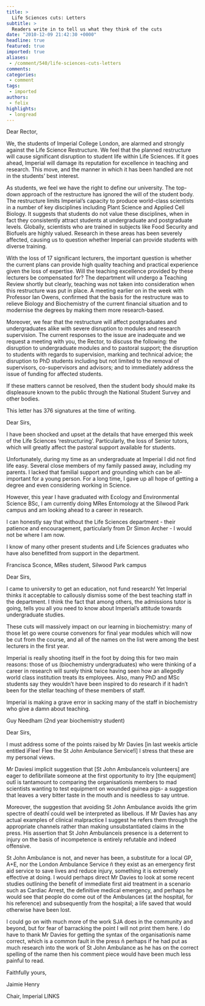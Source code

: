 ```yaml
---
title: >
  Life Sciences cuts: Letters
subtitle: >
  Readers write in to tell us what they think of the cuts
date: "2010-12-09 21:42:30 +0000"
headline: true
featured: true
imported: true
aliases:
 - /comment/540/life-sciences-cuts-letters
comments:
categories:
 - comment
tags:
 - imported
authors:
 - felix
highlights:
 - longread
---
```


Dear Rector,

We, the students of Imperial College London, are alarmed and strongly against the Life Science Restructure. We feel that the planned restructure will cause significant disruption to student life within Life Sciences. If it goes ahead, Imperial will damage its reputation for excellence in teaching and research. This move, and the manner in which it has been handled are not in the students’ best interest.

As students, we feel we have the right to define our university. The top-down approach of the restructure has ignored the will of the student body. The restructure limits Imperial’s capacity to produce world-class scientists in a number of key disciplines including Plant Science and Applied Cell Biology. It suggests that students do not value these disciplines, when in fact they consistently attract students at undergraduate and postgraduate levels. Globally, scientists who are trained in subjects like Food Security and Biofuels are highly valued. Research in these areas has been severely affected, causing us to question whether Imperial can provide students with diverse training.

With the loss of 17 significant lecturers, the important question is whether the current plans can provide high quality teaching and practical experience given the loss of expertise. Will the teaching excellence provided by these lecturers be compensated for? The department will undergo a Teaching Review shortly but clearly, teaching was not taken into consideration when this restructure was put in place. A meeting earlier on in the week with Professor Ian Owens, confirmed that the basis for the restructure was to relieve Biology and Biochemistry of the current financial situation and to modernise the degrees by making them more research-based.

Moreover, we fear that the restructure will affect postgraduates and undergraduates alike with severe disruption to modules and research supervision. The current responses to the issue are inadequate and we request a meeting with you, the Rector, to discuss the following: the disruption to undergraduate modules and to pastoral support; the disruption to students with regards to supervision, marking and technical advice; the disruption to PhD students including but not limited to the removal of supervisors, co-supervisors and advisors; and to immediately address the issue of funding for affected students.

If these matters cannot be resolved, then the student body should make its displeasure known to the public through the National Student Survey and other bodies.

This letter has 376 signatures at the time of writing.

Dear Sirs,

I have been shocked and upset at the details that have emerged this week of the Life Sciences ‘restructuring’. Particularly, the loss of Senior tutors, which will greatly affect the pastoral support available for students.

Unfortunately, during my time as an undergraduate at Imperial I did not find life easy. Several close members of my family passed away, including my parents. I lacked that familial support and grounding which can be all-important for a young person. For a long time, I gave up all hope of getting a degree and even considering working in Science.

However, this year I have graduated with Ecology and Environmental Science BSc, I am currently doing MRes Entomology at the Silwood Park campus and am looking ahead to a career in research.

I can honestly say that without the Life Sciences department - their patience and encouragement, particularly from Dr Simon Archer - I would not be where I am now.

I know of many other present students and Life Sciences graduates who have also benefitted from support in the department.

Francisca Sconce, MRes student, Silwood Park campus

Dear Sirs,

I came to university to get an education, not fund research! Yet Imperial thinks it acceptable to callously dismiss some of the best teaching staff in the department. I think the fact that among others, the admissions tutor is going, tells you all you need to know about Imperial’s attitude towards undergraduate studies.

These cuts will massively impact on our learning in biochemistry: many of those let go were course convenors for final year modules which will now be cut from the course, and all of the names on the list were among the best lecturers in the first year.

Imperial is really shooting itself in the foot by doing this for two main reasons: those of us (biochemistry undergraduates) who were thinking of a career in research will surely think twice having seen how an allegedly world class institution treats its employees. Also, many PhD and MSc students say they wouldn’t have been inspired to do research if it hadn’t been for the stellar teaching of these members of staff.

Imperial is making a grave error in sacking many of the staff in biochemistry who give a damn about teaching.

Guy Needham (2nd year biochemistry student)

Dear Sirs,

I must address some of the points raised by Mr Davies [in last weekís article entitled ìFlee! Flee the St John Ambulance Service!î] I stress that these are my personal views.

Mr Daviesí implicit suggestion that [St John Ambulanceís volunteers] are eager to defibrillate someone at the first opportunity to ìtry [the equipment] outî is tantamount to comparing the organisationís members to mad scientists wanting to test equipment on wounded guinea pigs- a suggestion that leaves a very bitter taste in the mouth and is needless to say untrue.

Moreover, the suggestion that avoiding St John Ambulance avoids ìthe grim spectre of deathî could well be interpreted as libellous. If Mr Davies has any actual examples of clinical malpractice I suggest he refers them through the appropriate channels rather than making unsubstantiated claims in the press. His assertion that St John Ambulanceís presence is a deterrent to injury on the basis of incompetence is entirely refutable and indeed offensive.

St John Ambulance is not, and never has been, a substitute for a local GP, A+E, nor the London Ambulance Service ñ they exist as an emergency first aid service to save lives and reduce injury, something it is extremely effective at doing. I would perhaps direct Mr Davies to look at some recent studies outlining the benefit of immediate first aid treatment in a scenario such as Cardiac Arrest, the definitive medical emergency, and perhaps he would see that people do come out of the Ambulances (at the hospital, for his reference) and subsequently from the hospital; a life saved that would otherwise have been lost.

I could go on with much more of the work SJA does in the community and beyond, but for fear of barracking the point I will not print them here. I do have to thank Mr Davies for getting the syntax of the organisationís name correct, which is a common fault in the press ñ perhaps if he had put as much research into the work of St John Ambulance as he has on the correct spelling of the name then his comment piece would have been much less painful to read.

Faithfully yours,

Jaimie Henry

Chair, Imperial LINKS

